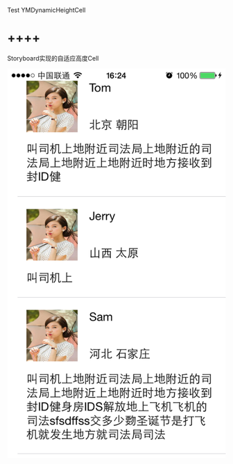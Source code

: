 Test YMDynamicHeightCell

++++
===================

Storyboard实现的自适应高度Cell

![Auto Layout](Screenshots/xishuo_autolayout_01.png)  
